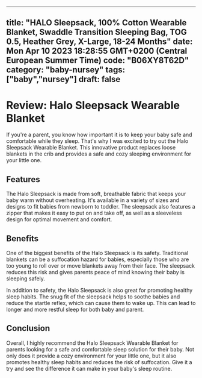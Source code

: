 
---
title: "HALO Sleepsack, 100% Cotton Wearable Blanket, Swaddle Transition Sleeping Bag, TOG 0.5, Heather Grey, X-Large, 18-24 Months" 
date: Mon Apr 10 2023 18:28:55 GMT+0200 (Central European Summer Time)
code: "B06XY8T62D"
category: "baby-nursey"
tags: ["baby","nursey"] 
draft: false
---
    
# Review: Halo Sleepsack Wearable Blanket

If you're a parent, you know how important it is to keep your baby safe and comfortable while they sleep. That's why I was excited to try out the Halo Sleepsack Wearable Blanket. This innovative product replaces loose blankets in the crib and provides a safe and cozy sleeping environment for your little one.

## Features

The Halo Sleepsack is made from soft, breathable fabric that keeps your baby warm without overheating. It's available in a variety of sizes and designs to fit babies from newborn to toddler. The sleepsack also features a zipper that makes it easy to put on and take off, as well as a sleeveless design for optimal movement and comfort.

## Benefits

One of the biggest benefits of the Halo Sleepsack is its safety. Traditional blankets can be a suffocation hazard for babies, especially those who are too young to roll over or move blankets away from their face. The sleepsack reduces this risk and gives parents peace of mind knowing their baby is sleeping safely.

In addition to safety, the Halo Sleepsack is also great for promoting healthy sleep habits. The snug fit of the sleepsack helps to soothe babies and reduce the startle reflex, which can cause them to wake up. This can lead to longer and more restful sleep for both baby and parent.

## Conclusion

Overall, I highly recommend the Halo Sleepsack Wearable Blanket for parents looking for a safe and comfortable sleep solution for their baby. Not only does it provide a cozy environment for your little one, but it also promotes healthy sleep habits and reduces the risk of suffocation. Give it a try and see the difference it can make in your baby's sleep routine.